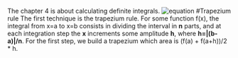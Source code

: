 The chapter 4 is about calculating definite integrals.
![equation](http://latex.codecogs.com/gif.download?%5Cdpi%7B200%7D%20%5Cint_%7Ba%7D%5E%7Bb%7Df%28x%29.dx)
#Trapezium rule
The first technique is the trapezium rule. For some function f(x), the integral from x=a to x=b consists in dividing the interval in **n** parts, and at each integration step the **x** increments some amplitude **h**, where **h=|(b-a)|/n**. For the first step, we build a trapezium which area is (f(a) + f(a+h))/2 * h.  